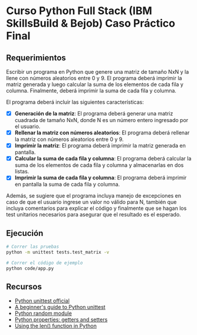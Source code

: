 # Curso Python Full Stack (IBM SkillsBuild & Bejob) Caso Práctico Final

## Requerimientos

Escribir un programa en Python que genere una matriz de tamaño NxN y la llene con números aleatorios entre 0 y 9. El programa deberá imprimir la matriz generada y luego calcular la suma de los elementos de cada fila y columna. Finalmente, deberá imprimir la suma de cada fila y columna.

El programa deberá incluir las siguientes características:

-   [x] **Generación de la matriz**: El programa deberá generar una matriz cuadrada de tamaño NxN, donde N es un número entero ingresado por el usuario.
-   [x] **Rellenar la matriz con números aleatorios**: El programa deberá rellenar la matriz con números aleatorios entre 0 y 9.
-   [x] **Imprimir la matriz**: El programa deberá imprimir la matriz generada en pantalla.
-   [x] **Calcular la suma de cada fila y columna**: El programa deberá calcular la suma de los elementos de cada fila y columna y almacenarlas en dos listas.
-   [x] **Imprimir la suma de cada fila y columna**: El programa deberá imprimir en pantalla la suma de cada fila y columna.

Además, se sugiere que el programa incluya manejo de excepciones en caso de que el usuario ingrese un valor no válido para N, también que incluya comentarios para explicar el código y finalmente que se hagan los test unitarios necesarios para asegurar que el resultado es el esperado.

## Ejecución

```bash
# Correr las pruebas
python -m unittest tests.test_matrix -v

# Correr el código de ejemplo
python code/app.py
```

## Recursos

-   [Python unittest official](https://docs.python.org/3/library/unittest.html)
-   [A beginner's guide to Python unittest](https://www.dataquest.io/blog/unit-tests-python/)
-   [Python random module](https://docs.python.org/3/library/random.html)
-   [Python properties: getters and setters](https://realpython.com/python-property/)
-   [Using the len() function in Python](https://realpython.com/len-python-function/)
